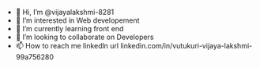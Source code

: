 - 👋 Hi, I’m @vijayalakshmi-8281
- 👀 I’m interested in Web developement
- 🌱 I’m currently learning front end 
- 💞️ I’m looking to collaborate on Developers
- 📫 How to reach me linkedln url linkedin.com/in/vutukuri-vijaya-lakshmi-99a756280

<!---
vijayalakshmi-8281/vijayalakshmi-8281 is a ✨ special ✨ repository because its `README.md` (this file) appears on your GitHub profile.
You can click the Preview link to take a look at your changes.
--->
